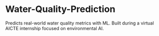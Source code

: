 # Water-Quality-Prediction
Predicts real-world water quality metrics with ML. Built during a virtual AICTE internship focused on environmental AI.
